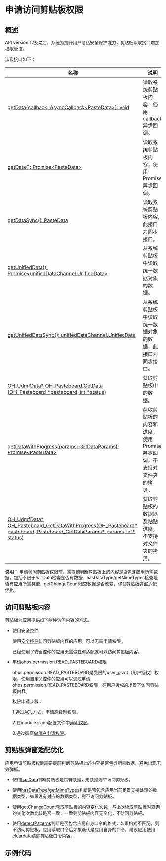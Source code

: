 # 申请访问剪贴板权限
<!--Kit: Basic Services Kit-->
<!--Subsystem: MiscServices-->
<!--Owner: @yangxiaodong41-->
<!--Designer: @guo867-->
<!--Tester: @maxiaorong-->
<!--Adviser: @fang-jinxu-->

## 概述

API version 12及之后，系统为提升用户隐私安全保护能力，剪贴板读取接口增加权限管控。

涉及接口如下：

| 名称 | 说明                                                                                                                                        |
| -------- |----------------------------------------------------------------------------------------------------------------------------------------|
| [getData(callback: AsyncCallback&lt;PasteData&gt;): void](../../reference/apis-basic-services-kit/js-apis-pasteboard.md#getdata9) | 读取系统剪贴板内容，使用callback异步回调。 |
| [getData(): Promise&lt;PasteData&gt;](../../reference/apis-basic-services-kit/js-apis-pasteboard.md#getdata9-1) | 读取系统剪贴板内容，使用Promise异步回调。 |
| [getDataSync(): PasteData](../../reference/apis-basic-services-kit/js-apis-pasteboard.md#getdatasync11) | 读取系统剪贴板内容, 此接口为同步接口。 |
| [getUnifiedData(): Promise\<unifiedDataChannel.UnifiedData\>](../../reference/apis-basic-services-kit/js-apis-pasteboard.md#getunifieddata12) | 从系统剪贴板中读取统一数据对象的数据。 |
| [getUnifiedDataSync(): unifiedDataChannel.UnifiedData](../../reference/apis-basic-services-kit/js-apis-pasteboard.md#getunifieddatasync12) | 从系统剪贴板中读取统一数据对象的数据，此接口为同步接口。 |
| [OH_UdmfData* OH_Pasteboard_GetData (OH_Pasteboard *pasteboard, int *status)](../../reference/apis-basic-services-kit/capi-oh-pasteboard-h.md#oh_pasteboard_getdata) | 获取剪贴板中的数据。 |
| [getDataWithProgress(params: GetDataParams): Promise\<PasteData\>](../../reference/apis-basic-services-kit/js-apis-pasteboard.md#getdatawithprogress15) | 获取剪贴板的内容和进度，使用Promise异步回调，不支持对文件夹的拷贝。 |
| [OH_UdmfData* OH_Pasteboard_GetDataWithProgress(OH_Pasteboard* pasteboard, Pasteboard_GetDataParams* params, int* status)](../../reference/apis-basic-services-kit/capi-oh-pasteboard-h.md#oh_pasteboard_getdatawithprogress) | 获取剪贴板的数据以及粘贴进度，不支持对文件夹的拷贝。 |

**说明：** 申请访问剪贴板权限前，需提前判断剪贴板上的内容是否包含应用所需数据，包括不限于hasData检查是否有数据、hasDataType/getMimeTypes检查是否有应用所需类型、getChangeCount检查数据是否改变，详见[剪贴板弹窗适配优化](#剪贴板弹窗适配优化)。

## 访问剪贴板内容

剪贴板为应用提供如下两种访问内容的方式。

- 使用安全控件

    使用[安全控件](../../security/AccessToken/pastebutton.md)访问剪贴板内容的应用，可以无需申请权限。

    已经使用了安全控件的应用无需做任何适配就可以访问剪贴板内容。

- 申请ohos.permission.READ_PASTEBOARD权限

    ohos.permission.READ_PASTEBOARD是受限的user_grant（用户授权）权限，使用自定义控件的应用可以通过申请ohos.permission.READ_PASTEBOARD权限，在用户授权的场景下访问剪贴板内容。

    权限申请步骤：
    <!--RP1-->
    1.通过[ACL方式](../../security/AccessToken/declare-permissions-in-acl.md)，申请高级别权限。
    
    2.在module.json5配置文件中[声明权限](../../security/AccessToken/declare-permissions.md)。
    
    3.通过弹窗[向用户申请权限](../../security/AccessToken/request-user-authorization.md)。
    <!--RP1End-->

## 剪贴板弹窗适配优化

应用申请剪贴板权限需要提前判断剪贴板上的内容是否包含所需数据，避免出现无效弹框。

- 使用[hasData](../../reference/apis-basic-services-kit/js-apis-pasteboard.md#hasdata9)判断剪贴板是否有数据，无数据则不访问剪贴板。

- 使用[hasDataType](../../reference/apis-basic-services-kit/js-apis-pasteboard.md#hasdatatype11)/[getMimeTypes](../../reference/apis-basic-services-kit/js-apis-pasteboard.md#getmimetypes14)判断是否包含应用当前场景支持处理的数据类型，如果没有对应的数据类型，则不访问剪贴板。

- 使用[getChangeCount](../../reference/apis-basic-services-kit/js-apis-pasteboard.md#getchangecount18)获取剪贴板的内容变化次数，与上次读取剪贴板时查询的变化次数比较是否一致，一致则剪贴板内容无变化，不访问剪贴板。

- 使用[detectPatterns](../../reference/apis-basic-services-kit/js-apis-pasteboard.md#detectpatterns13)判断是否包含应用自身口令的格式，如果格式不匹配，则不访问剪贴板。应用读取口令后如果确认是应用自身的口令，建议应用使用[cleardata](../../reference/apis-basic-services-kit/js-apis-pasteboard.md#cleardata9)清除剪贴板口令内容。

## 示例代码

<!-- @[pasteboard_permission](https://gitcode.com/openharmony/applications_app_samples/blob/master/code/DocsSample/pasteboard/pasteboard_arkts_sample/entry/src/main/ets/pages/Index.ets) -->